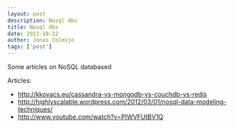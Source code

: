 ```yaml
---
layout: post
description: Nosql dbs
title: Nosql dbs
date: 2012-10-22
author: Jonas Colmsjo
tags: ['post']
---
```


Some articles on NoSQL databased





Articles:

* http://kkovacs.eu/cassandra-vs-mongodb-vs-couchdb-vs-redis
* http://highlyscalable.wordpress.com/2012/03/01/nosql-data-modeling-techniques/
* http://www.youtube.com/watch?v=PIWVFUtBV1Q
